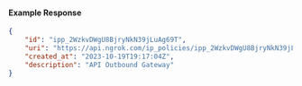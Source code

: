 <!-- Code generated for API Clients. DO NOT EDIT. -->

#### Example Response

```json
{
	"id": "ipp_2WzkvDWgU8BjryNkN39jLuAg69T",
	"uri": "https://api.ngrok.com/ip_policies/ipp_2WzkvDWgU8BjryNkN39jLuAg69T",
	"created_at": "2023-10-19T19:17:04Z",
	"description": "API Outbound Gateway"
}
```
